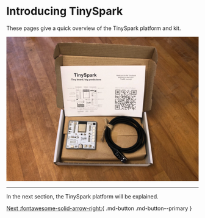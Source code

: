 <style> .md-footer__link--prev:not([hidden]) { display: none } </style>

# Introducing TinySpark

These pages give a quick overview of the TinySpark platform and kit.

![TinySpark kit](../assets/images/tinyspark_kit.png)

<!-- The TinySpark kit contains the following:

- TinySpark platform reference
- TinySpark TinyML development kit
- USB-C cable -->

---

In the next section, the TinySpark platform will be explained.

[Next :fontawesome-solid-arrow-right:](../kit/platform.md){ .md-button .md-button--primary }